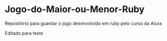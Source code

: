 # Jogo-do-Maior-ou-Menor-Ruby
Repositório para guardar o jogo desenvolvido em ruby pelo curso da Alura

Editado para teste

